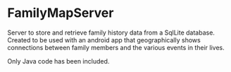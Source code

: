 # FamilyMapServer

Server to store and retrieve family history data from a SqlLite database. Created to be used with an android app that geographically shows connections between family members and the various events in their lives.

Only Java code has been included.
